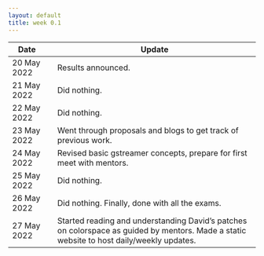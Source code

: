 ```yaml
---
layout: default
title: week 0.1
---
```


Date|   |Update
| ----------|----|-------------|
20 May 2022 || Results announced.
21 May 2022 ||Did nothing.
22 May 2022 ||Did nothing.
23 May 2022 || Went through proposals and blogs to get track of previous work.
24 May 2022 ||Revised basic gstreamer concepts, prepare for first meet with mentors.
25 May 2022||Did nothing.
26 May 2022||Did nothing. Finally, done with all the exams.
27 May 2022||Started reading and understanding David’s patches on colorspace as guided by mentors. Made a static website to host daily/weekly updates.

